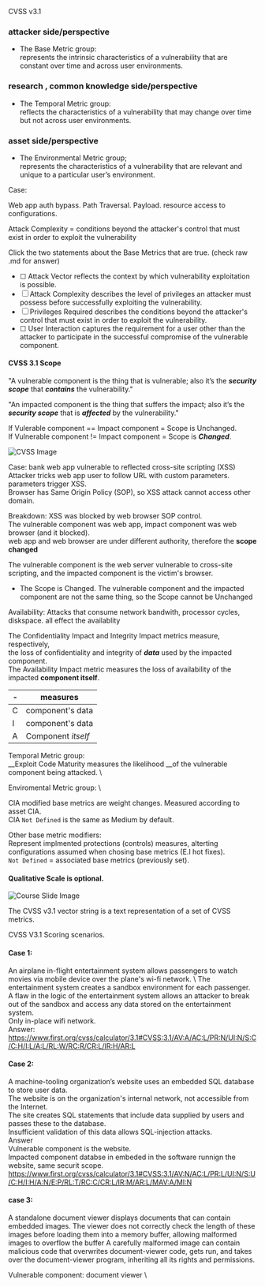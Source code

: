 CVSS v3.1

### attacker side/perspective
- The Base Metric group: \
represents the intrinsic characteristics of a vulnerability that are constant over time and across user environments. 

### research , common knowledge  side/perspective
- The Temporal Metric group: \
reflects the characteristics of a vulnerability that may change over time but not across user environments. 

### asset side/perspective
- The Environmental Metric group; \
represents the characteristics of a vulnerability that are relevant and unique to a particular user’s environment.


Case: 

Web app auth bypass. Path Traversal. Payload. resource access to configurations.

Attack Complexity = conditions beyond the attacker's control that must exist in order to exploit the vulnerability

Click the two statements about the Base Metrics that are true. (check raw .md for answer)
- [ ] <!--TRUE-->Attack Vector reflects the context by which vulnerability exploitation is possible.
- [ ] Attack Complexity describes the level of privileges an attacker must possess before successfully exploiting the vulnerability.
- [ ] Privileges Required describes the conditions beyond the attacker's control that must exist in order to exploit the vulnerability.
- [ ] <!-- --> User Interaction captures the requirement for a user other than the attacker to participate in the successful compromise of the vulnerable component.
 
#### CVSS 3.1 Scope
"A vulnerable component is the thing that is vulnerable; also it’s the ___security scope___ that ___contains___ the vulnerability."

 "An impacted component is the thing that suffers the impact; also it’s the ___security scope___ that is ___affected___ by the vulnerability."

If Vulerable component == Impact component = Scope is Unchanged. \
If Vulnerable component != Impact component = Scope is ___Changed___.

<img src="https://cdn2.talentlms.com/sc/gAAAAABmpsQSaU9gcok83_m5kyMt-6q_RSey4wiY0snvu_aPMjiRFMRD4hoROkWiQDOsrSWNUNnDwD3-JdQcOgw70IeOQo8xxcg0-iDqpw8KFggUyYrPATz7LwHkhmCBP3x0GJjyhf8L-4vvkPNkyBqhUQCQT55Yuw==/firstdotorg/1695844820_course-v1-FIRST-CVSSv3.1-2020-SCORM-v1.2-20230927/assets/cvss_m003s049a.png" alt="CVSS Image">


Case: bank web app vulnerable to reflected cross-site scripting (XSS) \
Attacker tricks web app user to follow URL with custom parameters. \
parameters trigger XSS. \
Browser has Same Origin Policy (SOP), so XSS attack cannot access other domain.

Breakdown: 
XSS was blocked by web browser SOP control.  \
The vulnerable component was web app, impact component was web browser (and it blocked). \
web app and web browser are under different authority, therefore the __scope changed__

The vulnerable component is the web server vulnerable to cross-site scripting, and the impacted component is the victim's browser.
- The Scope is Changed.
 The vulnerable component and the impacted component are not the same thing, so the Scope cannot be Unchanged

Availability:
Attacks that consume network bandwith, processor cycles, diskspace. all effect the availablity 

The Confidentiality Impact and Integrity Impact metrics measure, respectively, \
the loss of confidentiality and integrity of ___data___ used by the impacted component. \
The Availability Impact metric measures the loss of availability of the impacted __component itself__.


|-|measures|
|-|-|
|C|component's data |
|I|component's data |
|A| Component _itself_|

Temporal Metric group: \
__Exploit Code Maturity measures the likelihood __of the vulnerable component being attacked. \

Enviromental Metric group: \

CIA modified base metrics are weight changes. Measured according to asset CIA. \
CIA `Not Defined` is the same as Medium by default.

Other base metric modifiers: \
Represent implmented protections (controls) measures, alterting configurations assumed when chosing base metrics (E.I hot fixes). \
`Not Defined` = associated base metrics (previously set).


#### Qualitative Scale is optional. 
<img src="https://cdn2.talentlms.com/sc/gAAAAABmpuB_e5duC4LruZ6RE8xX4Z_ZuvdauQSnHNFYTtVT-wklTw_R1DdjW4-SwEHbQxkDT5NKcVpYtDLf6f8OWh7Ct74xNPgy_vkbVnzr2XD48LSJqs2ptS8Ly91GgVjz-Lhe9SMkP9lv02X3Zh5lIuvCUxapGQ==/firstdotorg/1695844820_course-v1-FIRST-CVSSv3.1-2020-SCORM-v1.2-20230927/assets/Mod4_Slide106.jpeg" alt="Course Slide Image">


The CVSS v3.1 vector string is a text representation of a set of CVSS metrics. 

CVSS V3.1 Scoring scenarios.

#### Case 1:
An airplane in-flight entertainment system allows passengers to watch movies via mobile device over the plane's wi-fi network. \ 
The entertainment system creates a sandbox environment for each passenger. \
A flaw in the logic of the entertainment system allows an attacker to break out of the sandbox and access any data stored on the entertainment system. \
Only in-place wifi network. \
Answer: \
https://www.first.org/cvss/calculator/3.1#CVSS:3.1/AV:A/AC:L/PR:N/UI:N/S:C/C:H/I:L/A:L/RL:W/RC:R/CR:L/IR:H/AR:L
#### Case 2:

A machine-tooling organization’s website uses an embedded SQL database to store user data. \
The website is on the organization's internal network, not accessible from the Internet. \
The site creates SQL statements that include data supplied by users and passes these to the database. \
Insufficient validation of this data allows SQL-injection attacks. \
Answer \
Vulnerable component is the website. \
Impacted component databse in embeded in the software runnign the website, same securit scope. \
https://www.first.org/cvss/calculator/3.1#CVSS:3.1/AV:N/AC:L/PR:L/UI:N/S:U/C:H/I:H/A:N/E:P/RL:T/RC:C/CR:L/IR:M/AR:L/MAV:A/MI:N

#### case 3:
A standalone document viewer displays documents that can contain embedded images. The viewer does not correctly check the length of these images before loading them into a memory buffer, allowing malformed images to overflow the buffer A carefully malformed image can contain malicious code that overwrites document-viewer code, gets run, and takes over the document-viewer program, inheriting all its rights and permissions. 


Vulnerable component: document viewer \













